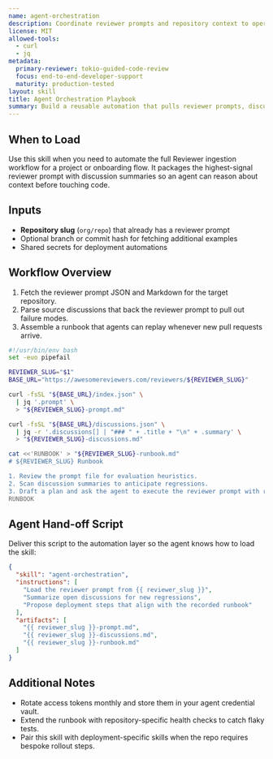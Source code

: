 ```yaml
---
name: agent-orchestration
description: Coordinate reviewer prompts and repository context to operate Awesome Reviewers as a reusable agent workflow.
license: MIT
allowed-tools:
  - curl
  - jq
metadata:
  primary-reviewer: tokio-guided-code-review
  focus: end-to-end-developer-support
  maturity: production-tested
layout: skill
title: Agent Orchestration Playbook
summary: Build a reusable automation that pulls reviewer prompts, discussion threads, and repo metadata into a single deployment workflow.
---
```


## When to Load

Use this skill when you need to automate the full Reviewer ingestion workflow for a project or onboarding flow. It packages the highest-signal reviewer prompt with discussion summaries so an agent can reason about context before touching code.

## Inputs

- **Repository slug** (`org/repo`) that already has a reviewer prompt
- Optional branch or commit hash for fetching additional examples
- Shared secrets for deployment automations

## Workflow Overview

1. Fetch the reviewer prompt JSON and Markdown for the target repository.
2. Parse source discussions that back the reviewer prompt to pull out failure modes.
3. Assemble a runbook that agents can replay whenever new pull requests arrive.

```bash
#!/usr/bin/env bash
set -euo pipefail

REVIEWER_SLUG="$1"
BASE_URL="https://awesomereviewers.com/reviewers/${REVIEWER_SLUG}"

curl -fsSL "${BASE_URL}/index.json" \
  | jq '.prompt' \
  > "${REVIEWER_SLUG}-prompt.md"

curl -fsSL "${BASE_URL}/discussions.json" \
  | jq -r '.discussions[] | "### " + .title + "\n" + .summary' \
  > "${REVIEWER_SLUG}-discussions.md"

cat <<'RUNBOOK' > "${REVIEWER_SLUG}-runbook.md"
# ${REVIEWER_SLUG} Runbook

1. Review the prompt file for evaluation heuristics.
2. Scan discussion summaries to anticipate regressions.
3. Draft a plan and ask the agent to execute the reviewer prompt with repo-specific context.
RUNBOOK
```

## Agent Hand-off Script

Deliver this script to the automation layer so the agent knows how to load the skill:

```json
{
  "skill": "agent-orchestration",
  "instructions": [
    "Load the reviewer prompt from {{ reviewer_slug }}",
    "Summarize open discussions for new regressions",
    "Propose deployment steps that align with the recorded runbook"
  ],
  "artifacts": [
    "{{ reviewer_slug }}-prompt.md",
    "{{ reviewer_slug }}-discussions.md",
    "{{ reviewer_slug }}-runbook.md"
  ]
}
```

## Additional Notes

- Rotate access tokens monthly and store them in your agent credential vault.
- Extend the runbook with repository-specific health checks to catch flaky tests.
- Pair this skill with deployment-specific skills when the repo requires bespoke rollout steps.

